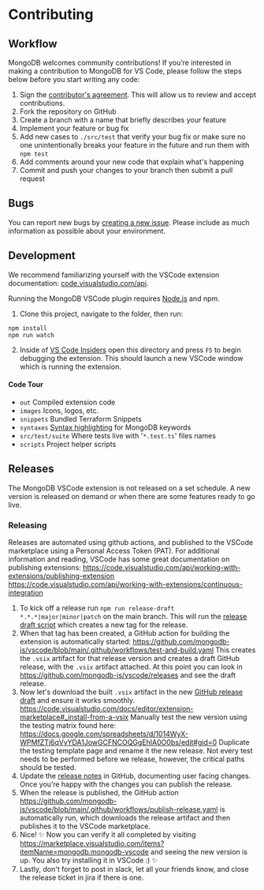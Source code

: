 # Contributing

## Workflow

MongoDB welcomes community contributions! If you’re interested in making a contribution to MongoDB for VS Code, please follow the steps below before you start writing any code:

1. Sign the [contributor's agreement](http://www.mongodb.com/contributor). This will allow us to review and accept contributions.
1. Fork the repository on GitHub
1. Create a branch with a name that briefly describes your feature
1. Implement your feature or bug fix
1. Add new cases to `./src/test` that verify your bug fix or make sure no one
   unintentionally breaks your feature in the future and run them with `npm test`
1. Add comments around your new code that explain what's happening
1. Commit and push your changes to your branch then submit a pull request

## Bugs

You can report new bugs by
[creating a new issue](https://jira.mongodb.org/browse/VSCODE/).
Please include as much information as possible about your environment.

## Development

We recommend familiarizing yourself with the VSCode extension documentation:
[code.visualstudio.com/api](https://code.visualstudio.com/api).

Running the MongoDB VSCode plugin requires [Node.js](https://nodejs.org) and npm.

1. Clone this project, navigate to the folder, then run:

```shell
npm install
npm run watch
```

2. Inside of [VS Code Insiders](https://code.visualstudio.com/insiders/) open this directory and press `F5` to begin debugging the extension. This should launch a new VSCode window which is running the extension.

#### Code Tour

- `out` Compiled extension code
- `images` Icons, logos, etc.
- `snippets` Bundled Terraform Snippets
- `syntaxes` [Syntax highlighting](https://code.visualstudio.com/api/language-extensions/syntax-highlight-guide#injection-grammars) for MongoDB keywords
- `src/test/suite` Where tests live with '`*.test.ts`' files names
- `scripts` Project helper scripts

## Releases

The MongoDB VSCode extension is not released on a set schedule. A new version is released on demand or when there are some features ready to go live.

### Releasing

Releases are automated using github actions, and published to the VSCode marketplace using a Personal Access Token (PAT). For additional information and reading, VSCode has some great documentation on publishing extensions:
https://code.visualstudio.com/api/working-with-extensions/publishing-extension
https://code.visualstudio.com/api/working-with-extensions/continuous-integration

1. To kick off a release run `npm run release-draft *.*.*|major|minor|patch` on the main branch. This will run the [release draft script](https://github.com/mongodb-js/vscode/blob/main/scripts/release-draft.js) which creates a new tag for the release.
1. When that tag has been created, a GitHub action for building the extension is automatically started: https://github.com/mongodb-js/vscode/blob/main/.github/workflows/test-and-build.yaml This creates the `.vsix` artifact for that release version and creates a draft GitHub release, with the `.vsix` artifact attached. At this point you can look in https://github.com/mongodb-js/vscode/releases and see the draft release.
1. Now let's download the built `.vsix` artifact in the new [GitHub release draft](https://github.com/mongodb-js/vscode/releases) and ensure it works smoothly. https://code.visualstudio.com/docs/editor/extension-marketplace#_install-from-a-vsix Manually test the new version using the testing matrix found here: https://docs.google.com/spreadsheets/d/1014WyX-WPMfZTj6qVyYDA1JowGCFNCOQGgEhIA0O0bs/edit#gid=0 Duplicate the testing template page and rename it the new release. Not every test needs to be performed before we release, however, the critical paths should be tested.
1. Update the [release notes](https://github.com/mongodb-js/vscode/releases) in GitHub, documenting user facing changes. Once you’re happy with the changes you can publish the release.
1. When the release is published, the GitHub action https://github.com/mongodb-js/vscode/blob/main/.github/workflows/publish-release.yaml is automatically run, which downloads the release artifact and then publishes it to the VSCode marketplace.
1. Nice! ✨ Now you can verify it all completed by visiting https://marketplace.visualstudio.com/items?itemName=mongodb.mongodb-vscode and seeing the new version is up. You also try installing it in VSCode :) ✨
1. Lastly, don't forget to post in slack, let all your friends know, and close the release ticket in jira if there is one.
